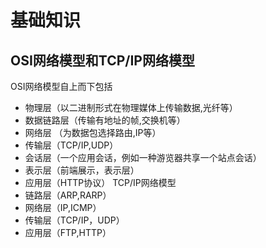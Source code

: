 # 基础知识
## OSI网络模型和TCP/IP网络模型
OSI网络模型自上而下包括
- 物理层（以二进制形式在物理媒体上传输数据,光纤等）
- 数据链路层（传输有地址的帧,交换机等）
- 网络层 （为数据包选择路由,IP等）
- 传输层（TCP/IP,UDP）
- 会话层（一个应用会话，例如一种游览器共享一个站点会话）
- 表示层（前端展示，表示层）
- 应用层（HTTP协议）
TCP/IP网络模型
- 链路层（ARP,RARP）
- 网络层（IP,ICMP）
- 传输层（TCP/IP，UDP）
- 应用层（FTP,HTTP）
## 